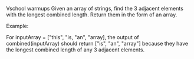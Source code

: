 Vschool warmups
Given an array of strings, find the 3 adjacent elements with the longest combined length. Return them in the form of an array.

Example:

For inputArray = ["this", "is, "an", "array], the output of combined(inputArray) should return ["is", "an", "array"] because they have the longest combined length of any 3 adjacent elements.